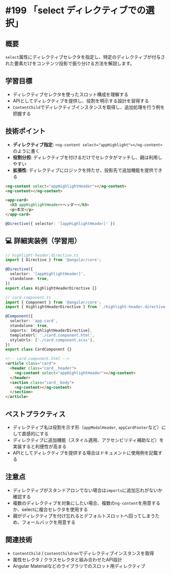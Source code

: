 # #199 「select ディレクティブでの選択」

## 概要
`select`属性にディレクティブセレクタを指定し、特定のディレクティブが付与された要素だけをコンテンツ投影で振り分ける方法を解説します。

## 学習目標
- ディレクティブセレクタを使ったスロット構成を理解する
- APIとしてディレクティブを提供し、役割を明示する設計を習得する
- `ContentChild`でディレクティブインスタンスを取得し、追加処理を行う例を把握する

## 技術ポイント
- **ディレクティブ指定**: `<ng-content select="appHighlight"></ng-content>` のように書く
- **役割分担**: ディレクティブを付けるだけでセレクタがマッチし、親は利用しやすい
- **拡張性**: ディレクティブにロジックを持たせ、投影先で追加機能を提供できる

```html
<ng-content select="appHighlightHeader"></ng-content>
<ng-content></ng-content>
```

```html
<app-card>
  <h3 appHighlightHeader>ヘッダー</h3>
  <p>本文</p>
</app-card>
```

```typescript
@Directive({ selector: '[appHighlightHeader]' })
```

## 💻 詳細実装例（学習用）
```typescript
// highlight-header.directive.ts
import { Directive } from '@angular/core';

@Directive({
  selector: '[appHighlightHeader]',
  standalone: true,
})
export class HighlightHeaderDirective {}
```

```typescript
// card.component.ts
import { Component } from '@angular/core';
import { HighlightHeaderDirective } from './highlight-header.directive';

@Component({
  selector: 'app-card',
  standalone: true,
  imports: [HighlightHeaderDirective],
  templateUrl: './card.component.html',
  styleUrls: ['./card.component.scss'],
})
export class CardComponent {}
```

```html
<!-- card.component.html -->
<article class="card">
  <header class="card__header">
    <ng-content select="appHighlightHeader"></ng-content>
  </header>
  <section class="card__body">
    <ng-content></ng-content>
  </section>
</article>
```

## ベストプラクティス
- ディレクティブ名は役割を示す形（`appModalHeader`, `appCardFooter`など）にして直感的にする
- ディレクティブに追加機能（スタイル適用、アクセシビリティ補助など）を実装すると利便性が高まる
- APIとしてディレクティブを提供する場合はドキュメントに使用例を記載する

## 注意点
- ディレクティブがスタンドアロンでない場合は`imports`に追加忘れがないか確認する
- 複数のディレクティブを対象にしたい場合、複数の`ng-content`を用意するか、selectに複合セレクタを使用する
- 親がディレクティブを付け忘れるとデフォルトスロットへ回ってしまうため、フォールバックを用意する

## 関連技術
- `ContentChild` / `ContentChildren`でディレクティブインスタンスを取得
- 属性セレクタ / クラスセレクタと組み合わせたAPI設計
- Angular Materialなどのライブラリでのスロット用ディレクティブ


